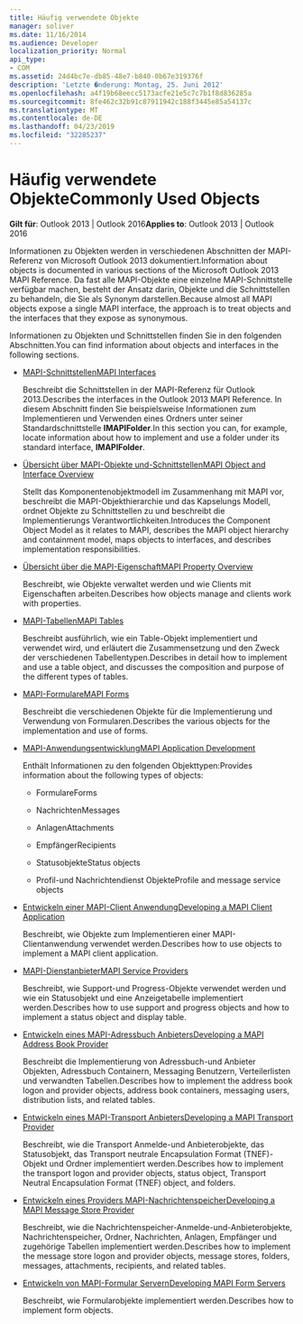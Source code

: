 ```yaml
---
title: Häufig verwendete Objekte
manager: soliver
ms.date: 11/16/2014
ms.audience: Developer
localization_priority: Normal
api_type:
- COM
ms.assetid: 24d4bc7e-db85-48e7-b840-0b67e319376f
description: 'Letzte �nderung: Montag, 25. Juni 2012'
ms.openlocfilehash: a4f19b68eecc5173acfe21e5c7c7b1f8d836285a
ms.sourcegitcommit: 8fe462c32b91c87911942c188f3445e85a54137c
ms.translationtype: MT
ms.contentlocale: de-DE
ms.lasthandoff: 04/23/2019
ms.locfileid: "32285237"
---
```

# <a name="commonly-used-objects"></a><span data-ttu-id="0e18d-103">Häufig verwendete Objekte</span><span class="sxs-lookup"><span data-stu-id="0e18d-103">Commonly Used Objects</span></span>

  
  
<span data-ttu-id="0e18d-104">**Gilt für**: Outlook 2013 | Outlook 2016</span><span class="sxs-lookup"><span data-stu-id="0e18d-104">**Applies to**: Outlook 2013 | Outlook 2016</span></span> 
  
<span data-ttu-id="0e18d-105">Informationen zu Objekten werden in verschiedenen Abschnitten der MAPI-Referenz von Microsoft Outlook 2013 dokumentiert.</span><span class="sxs-lookup"><span data-stu-id="0e18d-105">Information about objects is documented in various sections of the Microsoft Outlook 2013 MAPI Reference.</span></span> <span data-ttu-id="0e18d-106">Da fast alle MAPI-Objekte eine einzelne MAPI-Schnittstelle verfügbar machen, besteht der Ansatz darin, Objekte und die Schnittstellen zu behandeln, die Sie als Synonym darstellen.</span><span class="sxs-lookup"><span data-stu-id="0e18d-106">Because almost all MAPI objects expose a single MAPI interface, the approach is to treat objects and the interfaces that they expose as synonymous.</span></span>
  
<span data-ttu-id="0e18d-107">Informationen zu Objekten und Schnittstellen finden Sie in den folgenden Abschnitten.</span><span class="sxs-lookup"><span data-stu-id="0e18d-107">You can find information about objects and interfaces in the following sections.</span></span>
  
- [<span data-ttu-id="0e18d-108">MAPI-Schnittstellen</span><span class="sxs-lookup"><span data-stu-id="0e18d-108">MAPI Interfaces</span></span>](mapi-interfaces.md)
    
    <span data-ttu-id="0e18d-109">Beschreibt die Schnittstellen in der MAPI-Referenz für Outlook 2013.</span><span class="sxs-lookup"><span data-stu-id="0e18d-109">Describes the interfaces in the Outlook 2013 MAPI Reference.</span></span> <span data-ttu-id="0e18d-110">In diesem Abschnitt finden Sie beispielsweise Informationen zum Implementieren und Verwenden eines Ordners unter seiner Standardschnittstelle **IMAPIFolder**.</span><span class="sxs-lookup"><span data-stu-id="0e18d-110">In this section you can, for example, locate information about how to implement and use a folder under its standard interface, **IMAPIFolder**.</span></span>
    
- [<span data-ttu-id="0e18d-111">Übersicht über MAPI-Objekte und-Schnittstellen</span><span class="sxs-lookup"><span data-stu-id="0e18d-111">MAPI Object and Interface Overview</span></span>](mapi-object-and-interface-overview.md)
    
    <span data-ttu-id="0e18d-112">Stellt das Komponentenobjektmodell im Zusammenhang mit MAPI vor, beschreibt die MAPI-Objekthierarchie und das Kapselungs Modell, ordnet Objekte zu Schnittstellen zu und beschreibt die Implementierungs Verantwortlichkeiten.</span><span class="sxs-lookup"><span data-stu-id="0e18d-112">Introduces the Component Object Model as it relates to MAPI, describes the MAPI object hierarchy and containment model, maps objects to interfaces, and describes implementation responsibilities.</span></span>
    
- [<span data-ttu-id="0e18d-113">Übersicht über die MAPI-Eigenschaft</span><span class="sxs-lookup"><span data-stu-id="0e18d-113">MAPI Property Overview</span></span>](mapi-property-overview.md)
    
    <span data-ttu-id="0e18d-114">Beschreibt, wie Objekte verwaltet werden und wie Clients mit Eigenschaften arbeiten.</span><span class="sxs-lookup"><span data-stu-id="0e18d-114">Describes how objects manage and clients work with properties.</span></span>
    
- [<span data-ttu-id="0e18d-115">MAPI-Tabellen</span><span class="sxs-lookup"><span data-stu-id="0e18d-115">MAPI Tables</span></span>](mapi-tables.md)
    
    <span data-ttu-id="0e18d-116">Beschreibt ausführlich, wie ein Table-Objekt implementiert und verwendet wird, und erläutert die Zusammensetzung und den Zweck der verschiedenen Tabellentypen.</span><span class="sxs-lookup"><span data-stu-id="0e18d-116">Describes in detail how to implement and use a table object, and discusses the composition and purpose of the different types of tables.</span></span>
    
- [<span data-ttu-id="0e18d-117">MAPI-Formulare</span><span class="sxs-lookup"><span data-stu-id="0e18d-117">MAPI Forms</span></span>](mapi-forms.md)
    
    <span data-ttu-id="0e18d-118">Beschreibt die verschiedenen Objekte für die Implementierung und Verwendung von Formularen.</span><span class="sxs-lookup"><span data-stu-id="0e18d-118">Describes the various objects for the implementation and use of forms.</span></span>
    
- [<span data-ttu-id="0e18d-119">MAPI-Anwendungsentwicklung</span><span class="sxs-lookup"><span data-stu-id="0e18d-119">MAPI Application Development</span></span>](mapi-application-development.md)
    
    <span data-ttu-id="0e18d-120">Enthält Informationen zu den folgenden Objekttypen:</span><span class="sxs-lookup"><span data-stu-id="0e18d-120">Provides information about the following types of objects:</span></span>
    
  - <span data-ttu-id="0e18d-121">Formulare</span><span class="sxs-lookup"><span data-stu-id="0e18d-121">Forms</span></span>
    
  - <span data-ttu-id="0e18d-122">Nachrichten</span><span class="sxs-lookup"><span data-stu-id="0e18d-122">Messages</span></span>
    
  - <span data-ttu-id="0e18d-123">Anlagen</span><span class="sxs-lookup"><span data-stu-id="0e18d-123">Attachments</span></span>
    
  - <span data-ttu-id="0e18d-124">Empfänger</span><span class="sxs-lookup"><span data-stu-id="0e18d-124">Recipients</span></span>
    
  - <span data-ttu-id="0e18d-125">Statusobjekte</span><span class="sxs-lookup"><span data-stu-id="0e18d-125">Status objects</span></span>
    
  - <span data-ttu-id="0e18d-126">Profil-und Nachrichtendienst Objekte</span><span class="sxs-lookup"><span data-stu-id="0e18d-126">Profile and message service objects</span></span>
    
- [<span data-ttu-id="0e18d-127">Entwickeln einer MAPI-Client Anwendung</span><span class="sxs-lookup"><span data-stu-id="0e18d-127">Developing a MAPI Client Application</span></span>](developing-a-mapi-client-application.md)
    
    <span data-ttu-id="0e18d-128">Beschreibt, wie Objekte zum Implementieren einer MAPI-Clientanwendung verwendet werden.</span><span class="sxs-lookup"><span data-stu-id="0e18d-128">Describes how to use objects to implement a MAPI client application.</span></span>
    
- [<span data-ttu-id="0e18d-129">MAPI-Dienstanbieter</span><span class="sxs-lookup"><span data-stu-id="0e18d-129">MAPI Service Providers</span></span>](mapi-service-providers.md)
    
    <span data-ttu-id="0e18d-130">Beschreibt, wie Support-und Progress-Objekte verwendet werden und wie ein Statusobjekt und eine Anzeigetabelle implementiert werden.</span><span class="sxs-lookup"><span data-stu-id="0e18d-130">Describes how to use support and progress objects and how to implement a status object and display table.</span></span>
    
- [<span data-ttu-id="0e18d-131">Entwickeln eines MAPI-Adressbuch Anbieters</span><span class="sxs-lookup"><span data-stu-id="0e18d-131">Developing a MAPI Address Book Provider</span></span>](developing-a-mapi-address-book-provider.md)
    
    <span data-ttu-id="0e18d-132">Beschreibt die Implementierung von Adressbuch-und Anbieter Objekten, Adressbuch Containern, Messaging Benutzern, Verteilerlisten und verwandten Tabellen.</span><span class="sxs-lookup"><span data-stu-id="0e18d-132">Describes how to implement the address book logon and provider objects, address book containers, messaging users, distribution lists, and related tables.</span></span>
    
- [<span data-ttu-id="0e18d-133">Entwickeln eines MAPI-Transport Anbieters</span><span class="sxs-lookup"><span data-stu-id="0e18d-133">Developing a MAPI Transport Provider</span></span>](developing-a-mapi-transport-provider.md)
    
    <span data-ttu-id="0e18d-134">Beschreibt, wie die Transport Anmelde-und Anbieterobjekte, das Statusobjekt, das Transport neutrale Encapsulation Format (TNEF)-Objekt und Ordner implementiert werden.</span><span class="sxs-lookup"><span data-stu-id="0e18d-134">Describes how to implement the transport logon and provider objects, status object, Transport Neutral Encapsulation Format (TNEF) object, and folders.</span></span>
    
- [<span data-ttu-id="0e18d-135">Entwickeln eines Providers MAPI-Nachrichtenspeicher</span><span class="sxs-lookup"><span data-stu-id="0e18d-135">Developing a MAPI Message Store Provider</span></span>](developing-a-mapi-message-store-provider.md)
    
    <span data-ttu-id="0e18d-136">Beschreibt, wie die Nachrichtenspeicher-Anmelde-und-Anbieterobjekte, Nachrichtenspeicher, Ordner, Nachrichten, Anlagen, Empfänger und zugehörige Tabellen implementiert werden.</span><span class="sxs-lookup"><span data-stu-id="0e18d-136">Describes how to implement the message store logon and provider objects, message stores, folders, messages, attachments, recipients, and related tables.</span></span>
    
- [<span data-ttu-id="0e18d-137">Entwickeln von MAPI-Formular Servern</span><span class="sxs-lookup"><span data-stu-id="0e18d-137">Developing MAPI Form Servers</span></span>](developing-mapi-form-servers.md)
    
    <span data-ttu-id="0e18d-138">Beschreibt, wie Formularobjekte implementiert werden.</span><span class="sxs-lookup"><span data-stu-id="0e18d-138">Describes how to implement form objects.</span></span>
    

